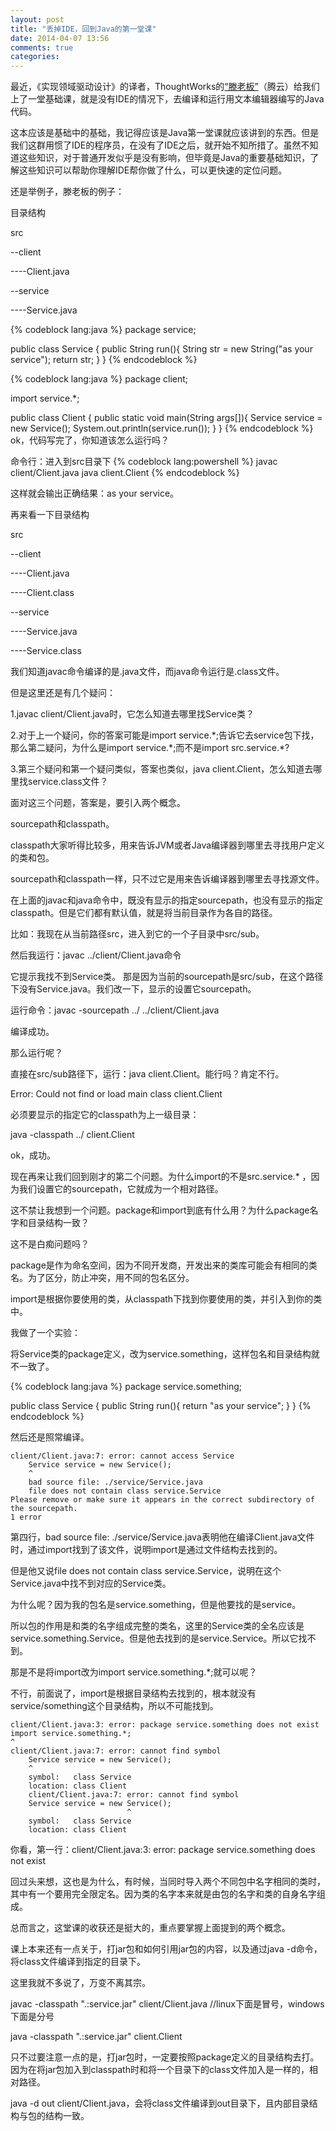 ```yaml
---
layout: post
title: "丢掉IDE，回到Java的第一堂课"
date: 2014-04-07 13:56
comments: true
categories: 
---
```


最近，《实现领域驱动设计》的译者，ThoughtWorks的[“滕老板”](http://www.davenkin.me/)（腾云）给我们上了一堂基础课，就是没有IDE的情况下，去编译和运行用文本编辑器编写的Java代码。

这本应该是基础中的基础，我记得应该是Java第一堂课就应该讲到的东西。但是我们这群用惯了IDE的程序员，在没有了IDE之后，就开始不知所措了。虽然不知道这些知识，对于普通开发似乎是没有影响，但毕竟是Java的重要基础知识，了解这些知识可以帮助你理解IDE帮你做了什么，可以更快速的定位问题。

还是举例子，滕老板的例子：

目录结构

src

--client

----Client.java

--service

----Service.java

{% codeblock lang:java %}
package service;

public class Service {
	public String run(){
		String str = new String("as your service");
		return str;
	}
}
{% endcodeblock %}

{% codeblock lang:java %}
package client;

import service.*;

public class Client {
	public static void main(String args[]){
		Service service = new Service();
		System.out.println(service.run());
	}
}
{% endcodeblock %}
ok，代码写完了，你知道该怎么运行吗？

命令行：进入到src目录下
{% codeblock lang:powershell %}
javac client/Client.java
java client.Client
{% endcodeblock %}

这样就会输出正确结果：as your service。

再来看一下目录结构

src

--client

----Client.java

----Client.class

--service

----Service.java

----Service.class

我们知道javac命令编译的是.java文件，而java命令运行是.class文件。

但是这里还是有几个疑问：

1.javac client/Client.java时，它怎么知道去哪里找Service类？

2.对于上一个疑问，你的答案可能是import service.\*;告诉它去service包下找，那么第二疑问，为什么是import service.\*;而不是import src.service.*?

3.第三个疑问和第一个疑问类似，答案也类似，java client.Client，怎么知道去哪里找service.class文件？

面对这三个问题，答案是，要引入两个概念。

sourcepath和classpath。

classpath大家听得比较多，用来告诉JVM或者Java编译器到哪里去寻找用户定义的类和包。

sourcepath和classpath一样，只不过它是用来告诉编译器到哪里去寻找源文件。

在上面的javac和java命令中，既没有显示的指定sourcepath，也没有显示的指定classpath。但是它们都有默认值，就是将当前目录作为各自的路径。

比如：我现在从当前路径src，进入到它的一个子目录中src/sub。

然后我运行：javac ../client/Client.java命令

它提示我找不到Service类。 那是因为当前的sourcepath是src/sub，在这个路径下没有Service.java。我们改一下，显示的设置它sourcepath。

运行命令：javac -sourcepath ../ ../client/Client.java

编译成功。

那么运行呢？

直接在src/sub路径下，运行：java client.Client。能行吗？肯定不行。

Error: Could not find or load main class client.Client

必须要显示的指定它的classpath为上一级目录：

java -classpath ../ client.Client

ok，成功。

现在再来让我们回到刚才的第二个问题。为什么import的不是src.service.\* ，因为我们设置它的sourcepath，它就成为一个相对路径。

这不禁让我想到一个问题。package和import到底有什么用？为什么package名字和目录结构一致？

这不是白痴问题吗？

package是作为命名空间，因为不同开发商，开发出来的类库可能会有相同的类名。为了区分，防止冲突，用不同的包名区分。

import是根据你要使用的类，从classpath下找到你要使用的类，并引入到你的类中。

我做了一个实验：

将Service类的package定义，改为service.something，这样包名和目录结构就不一致了。

{% codeblock lang:java %}
package service.something;

public class Service {
	public String run(){
		return "as your service";
	}
}
{% endcodeblock %}

然后还是照常编译。

	client/Client.java:7: error: cannot access Service
		Service service = new Service();
		^
		bad source file: ./service/Service.java
		file does not contain class service.Service
	Please remove or make sure it appears in the correct subdirectory of the sourcepath.
	1 error
	
第四行，bad source file: ./service/Service.java表明他在编译Client.java文件时，通过import找到了该文件，说明import是通过文件结构去找到的。

但是他又说file does not contain class service.Service，说明在这个Service.java中找不到对应的Service类。

为什么呢？因为我的包名是service.something，但是他要找的是service。

所以包的作用是和类的名字组成完整的类名，这里的Service类的全名应该是service.something.Service。但是他去找到的是service.Service。所以它找不到。

那是不是将import改为import service.something.*;就可以呢？

不行，前面说了，import是根据目录结构去找到的，根本就没有service/something这个目录结构，所以不可能找到。

	client/Client.java:3: error: package service.something does not exist
	import service.something.*;
	^
	client/Client.java:7: error: cannot find symbol
		Service service = new Service();
		^
		symbol:   class Service
		location: class Client
		client/Client.java:7: error: cannot find symbol
		Service service = new Service();
		                      ^
		symbol:   class Service
		location: class Client
		
你看，第一行：client/Client.java:3: error: package service.something does not exist

回过头来想，这也是为什么，有时候，当同时导入两个不同包中名字相同的类时，其中有一个要用完全限定名。因为类的名字本来就是由包的名字和类的自身名字组成。

总而言之，这堂课的收获还是挺大的，重点要掌握上面提到的两个概念。

课上本来还有一点关于，打jar包和如何引用jar包的内容，以及通过java -d命令，将class文件编译到指定的目录下。

这里我就不多说了，万变不离其宗。

javac -classpath ".:service.jar" client/Client.java //linux下面是冒号，windows下面是分号

java -classpath ".:service.jar" client.Client

只不过要注意一点的是，打jar包时，一定要按照package定义的目录结构去打。因为在将jar包加入到classpath时和将一个目录下的class文件加入是一样的，相对路径。

java -d out client/Client.java，会将class文件编译到out目录下，且内部目录结构与包的结构一致。

